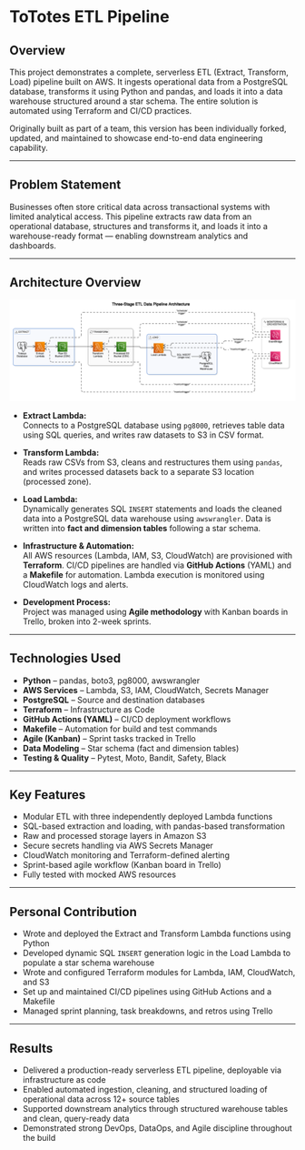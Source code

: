 # ToTotes ETL Pipeline

## Overview
This project demonstrates a complete, serverless ETL (Extract, Transform, Load) pipeline built on AWS. It ingests operational data from a PostgreSQL database, transforms it using Python and pandas, and loads it into a data warehouse structured around a star schema. The entire solution is automated using Terraform and CI/CD practices.

Originally built as part of a team, this version has been individually forked, updated, and maintained to showcase end-to-end data engineering capability.

---

## Problem Statement
Businesses often store critical data across transactional systems with limited analytical access. This pipeline extracts raw data from an operational database, structures and transforms it, and loads it into a warehouse-ready format — enabling downstream analytics and dashboards.

---

## Architecture Overview


![ETL Architecture](architecture.png)


- **Extract Lambda:**  
  Connects to a PostgreSQL database using `pg8000`, retrieves table data using SQL queries, and writes raw datasets to S3 in CSV format.

- **Transform Lambda:**  
  Reads raw CSVs from S3, cleans and restructures them using `pandas`, and writes processed datasets back to a separate S3 location (processed zone).

- **Load Lambda:**  
  Dynamically generates SQL `INSERT` statements and loads the cleaned data into a PostgreSQL data warehouse using `awswrangler`. Data is written into **fact and dimension tables** following a star schema.

- **Infrastructure & Automation:**  
  All AWS resources (Lambda, IAM, S3, CloudWatch) are provisioned with **Terraform**. CI/CD pipelines are handled via **GitHub Actions** (YAML) and a **Makefile** for automation. Lambda execution is monitored using CloudWatch logs and alerts.

- **Development Process:**  
  Project was managed using **Agile methodology** with Kanban boards in Trello, broken into 2-week sprints.

---

## Technologies Used

- **Python** – pandas, boto3, pg8000, awswrangler
- **AWS Services** – Lambda, S3, IAM, CloudWatch, Secrets Manager
- **PostgreSQL** – Source and destination databases
- **Terraform** – Infrastructure as Code
- **GitHub Actions (YAML)** – CI/CD deployment workflows
- **Makefile** – Automation for build and test commands
- **Agile (Kanban)** – Sprint tasks tracked in Trello
- **Data Modeling** – Star schema (fact and dimension tables)
- **Testing & Quality** – Pytest, Moto, Bandit, Safety, Black

---

## Key Features

- Modular ETL with three independently deployed Lambda functions
- SQL-based extraction and loading, with pandas-based transformation
- Raw and processed storage layers in Amazon S3
- Secure secrets handling via AWS Secrets Manager
- CloudWatch monitoring and Terraform-defined alerting
- Sprint-based agile workflow (Kanban board in Trello)
- Fully tested with mocked AWS resources

---

## Personal Contribution

- Wrote and deployed the Extract and Transform Lambda functions using Python
- Developed dynamic SQL `INSERT` generation logic in the Load Lambda to populate a star schema warehouse
- Wrote and configured Terraform modules for Lambda, IAM, CloudWatch, and S3
- Set up and maintained CI/CD pipelines using GitHub Actions and a Makefile
- Managed sprint planning, task breakdowns, and retros using Trello

---

## Results

- Delivered a production-ready serverless ETL pipeline, deployable via infrastructure as code
- Enabled automated ingestion, cleaning, and structured loading of operational data across 12+ source tables
- Supported downstream analytics through structured warehouse tables and clean, query-ready data
- Demonstrated strong DevOps, DataOps, and Agile discipline throughout the build

